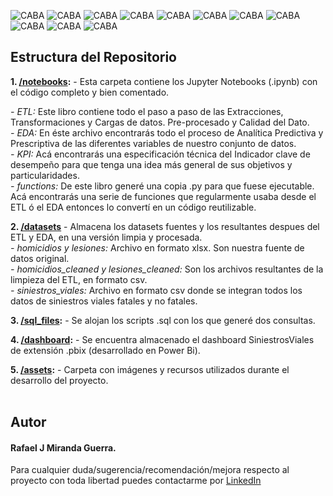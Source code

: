 ![CABA](https://github.com/Rafaelandresmg/Proyecto-Individual-Nro-2-Siniestros-Viales-/blob/main/assets/0.jpg)
![CABA](https://github.com/Rafaelandresmg/Proyecto-Individual-Nro-2-Siniestros-Viales-/blob/main/assets/1.jpg)
![CABA](https://github.com/Rafaelandresmg/Proyecto-Individual-Nro-2-Siniestros-Viales-/blob/main/assets/2.jpg)
![CABA](https://github.com/Rafaelandresmg/Proyecto-Individual-Nro-2-Siniestros-Viales-/blob/main/assets/3.jpg)
![CABA](https://github.com/Rafaelandresmg/Proyecto-Individual-Nro-2-Siniestros-Viales-/blob/main/assets/4.jpg)
![CABA](https://github.com/Rafaelandresmg/Proyecto-Individual-Nro-2-Siniestros-Viales-/blob/main/assets/5.jpg)
![CABA](https://github.com/Rafaelandresmg/Proyecto-Individual-Nro-2-Siniestros-Viales-/blob/main/assets/6.jpg)
![CABA](https://github.com/Rafaelandresmg/Proyecto-Individual-Nro-2-Siniestros-Viales-/blob/main/assets/7.jpg)
![CABA](https://github.com/Rafaelandresmg/Proyecto-Individual-Nro-2-Siniestros-Viales-/blob/main/assets/8.jpg)
![CABA](https://github.com/Rafaelandresmg/Proyecto-Individual-Nro-2-Siniestros-Viales-/blob/main/assets/9.jpg)
![CABA](https://github.com/Rafaelandresmg/Proyecto-Individual-Nro-2-Siniestros-Viales-/blob/main/assets/10.jpg)
<br />


Estructura del Repositorio 
-------------

**1. [/notebooks](notebooks/):** - Esta carpeta contiene los Jupyter Notebooks (.ipynb) con el código completo y bien comentado.<br />

 *- ETL:* Este libro contiene todo el paso a paso de las Extracciones, Transformaciones y Cargas de datos. Pre-procesado y Calidad del Dato.<br />
 *- EDA:* En éste archivo encontrarás todo el proceso de Analítica Predictiva y Prescriptiva de las diferentes variables de nuestro conjunto de datos.<br />
 *- KPI:* Acá encontrarás una especificación técnica del Indicador clave de desempeño para que tenga una idea más general de sus objetivos y particularidades.<br />
 *- functions:* De este libro generé una copia .py para que fuese ejecutable. Acá encontrarás una serie de funciones que regularmente usaba desde el ETL ó el EDA entonces lo convertí en un código reutilizable.<br />

**2. [/datasets](datasets/)** - Almacena los datasets fuentes y los resultantes despues del ETL y EDA, en una versión limpia y procesada.<br />
*- homicidios y lesiones:* Archivo en formato xlsx. Son nuestra fuente de datos original.<br />
*- homicidios_cleaned y lesiones_cleaned:* Son los archivos resultantes de la limpieza del ETL, en formato csv.<br />
*- siniestros_viales:* Archivo en formato csv donde se integran todos los datos de siniestros viales fatales y no fatales.<br />

**3. [/sql_files](sql_files/):** - Se alojan los scripts .sql con los que generé dos consultas.<br />

**4. [/dashboard](dashboard/):** - Se encuentra almacenado el dashboard SiniestrosViales de extensión .pbix (desarrollado en Power Bi).<br />

**5. [/assets](assets/):** - Carpeta con imágenes y recursos utilizados durante el desarrollo del proyecto.<br />
<br />
## Autor <br />
#### Rafael J Miranda Guerra. <br />
Para cualquier duda/sugerencia/recomendación/mejora respecto al proyecto con toda libertad puedes contactarme por [LinkedIn]()<br />



